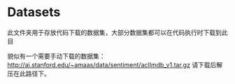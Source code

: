 # Datasets
此文件夹用于存放代码下载的数据集，大部分数据集都可以在代码执行时下载到此目

貌似有一个需要手动下载的数据集：http://ai.stanford.edu/~amaas/data/sentiment/aclImdb_v1.tar.gz
请下载后解压在此路径下。

